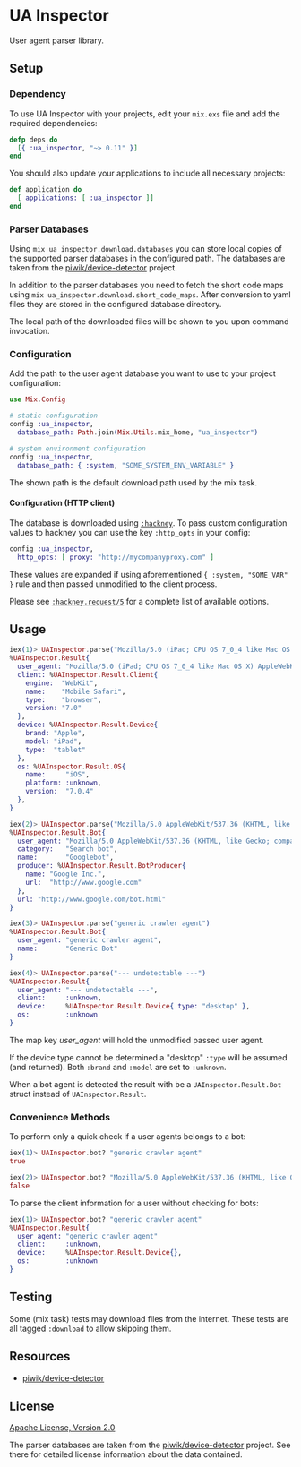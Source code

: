 # UA Inspector

User agent parser library.


## Setup

### Dependency

To use UA Inspector with your projects, edit your `mix.exs` file and add the
required dependencies:

```elixir
defp deps do
  [{ :ua_inspector, "~> 0.11" }]
end
```

You should also update your applications to include all necessary projects:

```elixir
def application do
  [ applications: [ :ua_inspector ]]
end
```

### Parser Databases

Using `mix ua_inspector.download.databases` you can store local copies of the
supported parser databases in the configured path. The databases are taken from
the [piwik/device-detector](https://github.com/piwik/device-detector) project.

In addition to the parser databases you need to fetch the short code maps
using `mix ua_inspector.download.short_code_maps`. After conversion to yaml
files they are stored in the configured database directory.

The local path of the downloaded files will be shown to you upon command
invocation.

### Configuration

Add the path to the user agent database you want to use to your project
configuration:

```elixir
use Mix.Config

# static configuration
config :ua_inspector,
  database_path: Path.join(Mix.Utils.mix_home, "ua_inspector")

# system environment configuration
config :ua_inspector,
  database_path: { :system, "SOME_SYSTEM_ENV_VARIABLE" }
```

The shown path is the default download path used by the mix task.

#### Configuration (HTTP client)

The database is downloaded using
[`:hackney`](https://github.com/benoitc/hackney). To pass custom configuration
values to hackney you can use the key `:http_opts` in your config:

```elixir
config :ua_inspector,
  http_opts: [ proxy: "http://mycompanyproxy.com" ]
```

These values are expanded if using aforementioned `{ :system, "SOME_VAR" }`
rule and then passed unmodified to the client process.

Please see
[`:hackney.request/5`](https://hexdocs.pm/hackney/hackney.html#request-5)
for a complete list of available options.


## Usage

```elixir
iex(1)> UAInspector.parse("Mozilla/5.0 (iPad; CPU OS 7_0_4 like Mac OS X) AppleWebKit/537.51.1 (KHTML, like Gecko) Version/7.0 Mobile/11B554a Safari/9537.53")
%UAInspector.Result{
  user_agent: "Mozilla/5.0 (iPad; CPU OS 7_0_4 like Mac OS X) AppleWebKit/537.51.1 (KHTML, like Gecko) Version/7.0 Mobile/11B554a Safari/9537.53"
  client: %UAInspector.Result.Client{
    engine:  "WebKit",
    name:    "Mobile Safari",
    type:    "browser",
    version: "7.0"
  },
  device: %UAInspector.Result.Device{
    brand: "Apple",
    model: "iPad",
    type:  "tablet"
  },
  os: %UAInspector.Result.OS{
    name:     "iOS",
    platform: :unknown,
    version:  "7.0.4"
  },
}

iex(2)> UAInspector.parse("Mozilla/5.0 AppleWebKit/537.36 (KHTML, like Gecko; compatible; Googlebot/2.1; +http://www.google.com/bot.html) Safari/537.36")
%UAInspector.Result.Bot{
  user_agent: "Mozilla/5.0 AppleWebKit/537.36 (KHTML, like Gecko; compatible; Googlebot/2.1; +http://www.google.com/bot.html) Safari/537.36",
  category:   "Search bot",
  name:       "Googlebot",
  producer: %UAInspector.Result.BotProducer{
    name: "Google Inc.",
    url:  "http://www.google.com"
  },
  url: "http://www.google.com/bot.html"
}

iex(3)> UAInspector.parse("generic crawler agent")
%UAInspector.Result.Bot{
  user_agent: "generic crawler agent",
  name:       "Generic Bot"
}

iex(4)> UAInspector.parse("--- undetectable ---")
%UAInspector.Result{
  user_agent: "--- undetectable ---",
  client:     :unknown,
  device:     %UAInspector.Result.Device{ type: "desktop" },
  os:         :unknown
}
```

The map key _user\_agent_ will hold the unmodified passed user agent.

If the device type cannot be determined a "desktop" `:type` will be
assumed (and returned). Both `:brand` and `:model` are set to `:unknown`.

When a bot agent is detected the result with be a `UAInspector.Result.Bot`
struct instead of `UAInspector.Result`.

### Convenience Methods

To perform only a quick check if a user agents belongs to a bot:

```elixir
iex(1)> UAInspector.bot? "generic crawler agent"
true

iex(2)> UAInspector.bot? "Mozilla/5.0 AppleWebKit/537.36 (KHTML, like Gecko; compatible; Googlebot/2.1; +http://www.google.com/bot.html) Safari/537.36"
false
```

To parse the client information for a user without checking for bots:

```elixir
iex(1)> UAInspector.bot? "generic crawler agent"
%UAInspector.Result{
  user_agent: "generic crawler agent"
  client:     :unknown,
  device:     %UAInspector.Result.Device{},
  os:         :unknown
}
```


## Testing

Some (mix task) tests may download files from the internet.
These tests are all tagged `:download` to allow skipping them.


## Resources

- [piwik/device-detector](https://github.com/piwik/device-detector)


## License

[Apache License, Version 2.0](http://www.apache.org/licenses/LICENSE-2.0)

The parser databases are taken from the
[piwik/device-detector](https://github.com/piwik/device-detector)
project. See there for detailed license information about the data contained.
